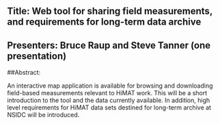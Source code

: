 ## Title:  Web tool for sharing field measurements, and requirements for long-term data archive

## Presenters:  Bruce Raup and Steve Tanner (one presentation)

##Abstract:

An interactive map application is available for browsing and downloading field-based measurements relevant to HiMAT work. This will be a short introduction to the tool and the data currently available. In addition, high level requirements for HiMAT data sets destined for long-term archive at NSIDC will be introduced.